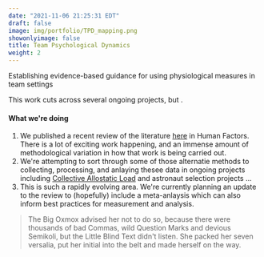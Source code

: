 ```yaml
---
date: "2021-11-06 21:25:31 EDT"
draft: false
image: img/portfolio/TPD_mapping.png
showonlyimage: false
title: Team Psychological Dynamics
weight: 2
---
```


Establishing evidence-based guidance for using physiological measures in team settings
<!--more-->

This work cuts across several ongoing projects, but .

#### What we're doing

1. We published a recent review of the literature [here](https://doi.org/10.1177%2F0018720819874160) in Human Factors. There is a lot of exciting work happening, and an immense amount of methodological variation in how that work is being carried out.
2. We're attempting to sort through some of those alternatie methods to collecting, processing, and anlaying thesee data in ongoing projects including [Collective Allostatic Load](/portfolio/cal/) and astronaut selection projects ...
3. This is such a rapidly evolving area. We're currently planning an update to the review to (hopefully) include a meta-anlaysis which can also inform best practices for measurement and analysis.

> The Big Oxmox advised her not to do so, because there were thousands of bad Commas, wild Question Marks and devious Semikoli, but the Little Blind Text didn't listen. She packed her seven versalia, put her initial into the belt and made herself on the way.

